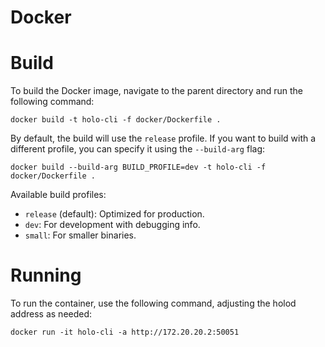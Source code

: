 # Docker

# Build

To build the Docker image, navigate to the parent directory and run the following command:
```
docker build -t holo-cli -f docker/Dockerfile .
```

By default, the build will use the `release` profile. If you want to build with a different profile, you can specify it using the `--build-arg` flag:
```
docker build --build-arg BUILD_PROFILE=dev -t holo-cli -f docker/Dockerfile .
```

Available build profiles:
- `release` (default): Optimized for production.
- `dev`: For development with debugging info.
- `small`: For smaller binaries.

# Running

To run the container, use the following command, adjusting the holod address as needed:
```
docker run -it holo-cli -a http://172.20.20.2:50051
```

